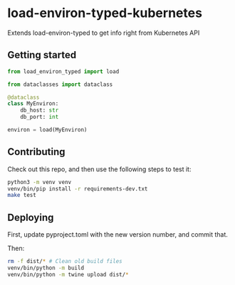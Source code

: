 # load-environ-typed-kubernetes

Extends load-environ-typed to get info right from Kubernetes API
## Getting started

```python
from load_environ_typed import load

from dataclasses import dataclass

@dataclass
class MyEnviron:
	db_host: str
	db_port: int

environ = load(MyEnviron)
```

## Contributing

Check out this repo, and then use the following steps to test it:

```sh
python3 -m venv venv
venv/bin/pip install -r requirements-dev.txt
make test
```

## Deploying

First, update pyproject.toml with the new version number, and commit that.

Then:

```sh
rm -f dist/* # Clean old build files
venv/bin/python -m build
venv/bin/python -m twine upload dist/*
```
